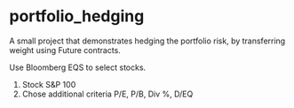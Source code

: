 portfolio_hedging
=================

A small project that demonstrates hedging the portfolio risk, by transferring weight using Future contracts.

Use Bloomberg EQS to select stocks.

1. Stock S&P 100
2. Chose additional criteria
P/E, P/B, Div %, D/EQ
